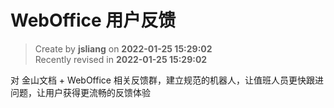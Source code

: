 WebOffice 用户反馈
===

> Create by **jsliang** on **2022-01-25 15:29:02**  
> Recently revised in **2022-01-25 15:29:02**

对 金山文档 + WebOffice 相关反馈群，建立规范的机器人，让值班人员更快跟进问题，让用户获得更流畅的反馈体验
